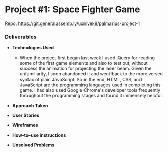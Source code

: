 # Project #1: Space Fighter Game
Repo: https://git.generalassemb.ly/uxnivek8/palmarius-project-1

### Deliverables

* **Technologies Used**
  - When the project first began last week I used jQuery for reading some of the first game elements and also to test out, without success the animation for projecting the laser beam. Given the unfamiliarity, I soon abandoned it and went back to the more versed syntax of plain JavaScript. So in the end, HTML, CSS, and JavaScript are the programming languages used in completing this game. I had also used Google Chrome's developer tools frequently throughout the programming stages and found it immensely helpful.
* **Approach Taken**

* **User Stories**
* **Wireframes**
* **How-to-use instructions**
* **Unsolved Problems**
